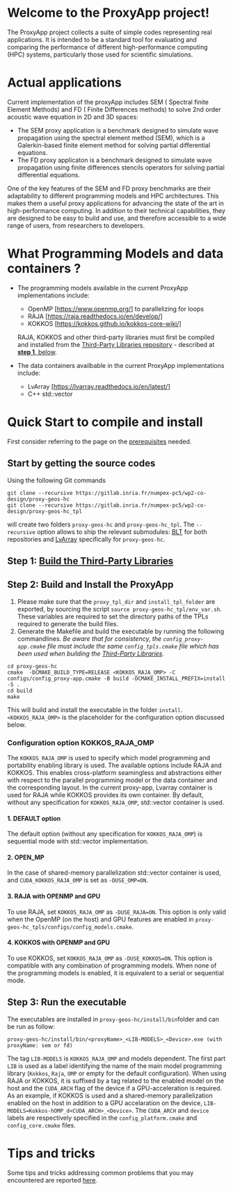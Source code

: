 # Welcome to the  ProxyApp project!

The ProxyApp project  collects a suite of simple codes representing real applications.
It is intended to be a standard tool for evaluating and comparing the performance of different high-performance computing (HPC) systems, particularly those used for scientific simulations.


# Actual applications 

Current implementation of the proxyApp includes SEM ( Spectral finite Element Methods) and FD ( Finite Differences methods) to solve 2nd order acoustic wave equation in 2D and 3D spaces:  
* The SEM proxy application is a benchmark designed to simulate wave propagation using the spectral element method (SEM), which is a Galerkin-based finite element method for solving partial differential equations.  
* The FD proxy applicaton is a benchmark designed to simulate wave propagation using finite differences stencils operators for solving partial differential equations.  

One of the key features of the SEM and FD proxy benchmarks are their adaptability to different programming models and HPC architectures. This makes them a useful proxy applications for advancing the state of the art in high-performance computing. In addition to their technical capabilities, they are designed to be easy to build and use, and therefore accessible to a wide range of users, from researchers to developers.

# What Programming Models and data containers ?

- The programming models available in the current ProxyApp implementations include:  
    * OpenMP [https://www.openmp.org/] to parallelizing for loops  
    * RAJA [https://raja.readthedocs.io/en/develop/]  
    * KOKKOS [https://kokkos.github.io/kokkos-core-wiki/]  
    
    RAJA, KOKKOS and other third-party libraries must first be compiled and installed  from the [Third-Party Libraries repository](https://gitlab.inria.fr/numpex-pc5/wp2-co-design/proxy-geos-hc_tpl) - described at [**step 1**, below](#quick-start-to-compile-and-install).  

- The data containers availbable in the current ProxyApp implementations include:   
    * LvArray [https://lvarray.readthedocs.io/en/latest/]  
    * C++ std::vector  

# Quick Start to compile and install

First consider referring to the page on the [prerequisites](./INSTALL_PREREQUISITES.md) needed.  
## Start by getting the source codes 
Using the following Git commands
```
git clone --recursive https://gitlab.inria.fr/numpex-pc5/wp2-co-design/proxy-geos-hc   
git clone --recursive https://gitlab.inria.fr/numpex-pc5/wp2-co-design/proxy-geos-hc_tpl 
```
will  create two folders `proxy-geos-hc` and `proxy-geos-hc_tpl`. The `--recursive` option allows to ship the relevant submodules: [BLT](https://github.com/LLNL/blt) for both repositories and  [LvArray](https://github.com/GEOS-DEV/LvArray) specifically for  `proxy-geos-hc`.    
## Step 1: [Build the Third-Party Libraries](https://gitlab.inria.fr/numpex-pc5/wp2-co-design/proxy-geos-hc_tpl)

## Step 2: Build and Install the ProxyApp
 
 1. Please make sure that the `proxy_tpl_dir` and `install_tpl_folder` are exported, by sourcing the script `source proxy-geos-hc_tpl/env_var.sh`. These variables are required to set the directory paths of the TPLs required to generate the build files.  
2. Generate the Makefile and build the executable by running the following commandlines. *Be aware that for consistency, the `config_proxy-app.cmake`  file must include the same `config_tpls.cmake` file which has been used when building the [Third-Party Libraries](https://gitlab.inria.fr/numpex-pc5/wp2-co-design/proxy-geos-hc_tpl/).*    

```
cd proxy-geos-hc  
cmake  -DCMAKE_BUILD_TYPE=RELEASE <KOKKOS_RAJA_OMP> -C configs/config_proxy-app.cmake -B build -DCMAKE_INSTALL_PREFIX=install -S .
cd build  
make 
```
This will build and install the executable in the folder `install`.  `<KOKKOS_RAJA_OMP>` is the placeholder for the configuration option discussed below.   
 

### Configuration option KOKKOS_RAJA_OMP

 The `KOKKOS_RAJA_OMP` is used to specify which model programming and portability enabling library is used. The available options include RAJA and KOKKOS. This enables cross-platform seamingless and abstractions either with respect to the parallel programming model or the data container and the corresponding layout. In the current proxy-app, Lvarray container is used for RAJA while  KOKKOS provides its own container. By default, without any specification for `KOKKOS_RAJA_OMP`, std::vector container is used.  
#### 1. DEFAULT option
The default option (without any specification for `KOKKOS_RAJA_OMP`) is sequential mode with std::vector implementation. 

#### 2. OPEN_MP
In the case of shared-memory parallelization std::vector container is used, and  `CUDA_KOKKOS_RAJA_OMP` is set as `-DUSE_OMP=ON`.

#### 3. RAJA  with OPENMP and GPU
To use RAJA, set `KOKKOS_RAJA_OMP` as `-DUSE_RAJA=ON`. This option is only valid when the OpenMP (on the host) and GPU features are enabled in `proxy-geos-hc_tpls/configs/config_models.cmake`.  

#### 4. KOKKOS with OPENMP and GPU
To use KOKKOS, set `KOKKOS_RAJA_OMP` as `-DUSE_KOKKOS=ON`. This option is compatible with any combination of programming models. When none of the programming models is enabled, it is equivalent to a serial or sequential mode. 
## Step 3: Run the executable 
The executables are installed in `proxy-geos-hc/install/bin`folder  and can be run as follow:   
```
proxy-geos-hc/install/bin/<proxyName>_<LIB-MODELS>_<Device>.exe (with proxyName: sem or fd)
```
The tag `LIB-MODELS` is  `KOKKOS_RAJA_OMP` and models dependent. The first part `LIB` is used as a label identifying the name of the main model programming library (`Kokkos`, `Raja`, `OMP` or empty for the default configuration). When using RAJA or KOKKOS, it is suffixed by a tag related to the enabled model on the host and the `CUDA_ARCH` flag of the device if a GPU-acceleration is required.   
As an example, if KOKKOS is used and a shared-memory parallelization enabled on the host in addition to a  GPU accelaration on the device,  `LIB-MODELS=Kokkos-hOMP_d<CUDA_ARCH>_<Device>`. The `CUDA_ARCH` and `device` labels are respectively specified in the `config_platform.cmake` and `config_core.cmake` files. 

# Tips and tricks
Some tips and tricks addressing common problems that you may encountered are reported [here](./TIPS_AND_TRICKS.md).